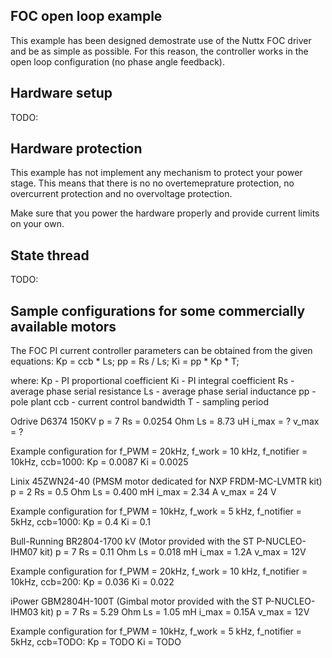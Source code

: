 FOC open loop example
---------------------

This example has been designed demostrate use of the Nuttx FOC driver
and be as simple as possible. For this reason, the controller
works in the open loop configuration (no phase angle feedback).

Hardware setup
--------------

TODO:

Hardware protection
-------------------

This example has not implement any mechanism to protect your
power stage. This means that there is no no overtemeprature
protection, no overcurrent protection and no overvoltage protection.

Make sure that you power the hardware properly and provide current
limits on your own.

State thread
-------------

TODO:

Sample configurations for some commercially available motors
------------------------------------------------------------
The FOC PI current controller parameters can be obtained from the given  equations:
   Kp = ccb * Ls;
   pp = Rs / Ls;
   Ki = pp * Kp * T;

where:
     Kp  - PI proportional coefficient
     Ki  - PI integral coefficient
     Rs  - average phase serial resistance
     Ls  - average phase serial inductance
     pp  - pole plant
     ccb - current control bandwidth
     T   - sampling period

Odrive D6374 150KV
    p      = 7
    Rs     = 0.0254 Ohm
    Ls     = 8.73 uH
    i\_max = ?
    v\_max = ?
 
  Example configuration for f\_PWM = 20kHz, f\_work = 10 kHz, f\_notifier = 10kHz, ccb=1000:
    Kp = 0.0087
    Ki = 0.0025
 
Linix 45ZWN24-40 (PMSM motor dedicated for NXP FRDM-MC-LVMTR kit)
    p      = 2
    Rs     = 0.5 Ohm
    Ls     = 0.400 mH
    i\_max = 2.34 A
    v\_max = 24 V
 
  Example configuration for f\_PWM = 10kHz, f\_work = 5 kHz, f\_notifier = 5kHz, ccb=1000:
    Kp = 0.4
    Ki = 0.1
 
Bull-Running BR2804-1700 kV (Motor provided with the ST P-NUCLEO-IHM07 kit)
    p      = 7
    Rs     = 0.11 Ohm
    Ls     = 0.018 mH
    i\_max = 1.2A
    v\_max = 12V
 
  Example configuration for f\_PWM = 20kHz, f\_work = 10 kHz, f\_notifier = 10kHz, ccb=200:
    Kp = 0.036
    Ki = 0.022
 
iPower GBM2804H-100T (Gimbal motor provided with the ST P-NUCLEO-IHM03 kit)
    p      = 7
    Rs     = 5.29 Ohm
    Ls     = 1.05 mH
    i\_max = 0.15A
    v\_max = 12V
 
  Example configuration for f\_PWM = 10kHz, f\_work = 5 kHz, f\_notifier = 5kHz, ccb=TODO:
    Kp = TODO
    Ki = TODO
 

